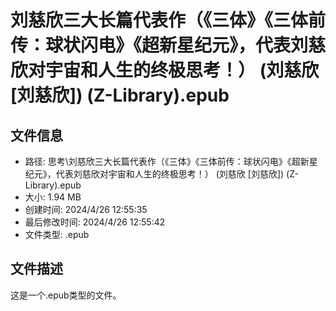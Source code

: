 ﻿# 刘慈欣三大长篇代表作（《三体》《三体前传：球状闪电》《超新星纪元》，代表刘慈欣对宇宙和人生的终极思考！） (刘慈欣 [刘慈欣]) (Z-Library).epub

## 文件信息
- 路径: 思考\刘慈欣三大长篇代表作（《三体》《三体前传：球状闪电》《超新星纪元》，代表刘慈欣对宇宙和人生的终极思考！） (刘慈欣 [刘慈欣]) (Z-Library).epub
- 大小: 1.94 MB
- 创建时间: 2024/4/26 12:55:35
- 最后修改时间: 2024/4/26 12:55:42
- 文件类型: .epub

## 文件描述
这是一个.epub类型的文件。

